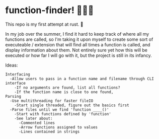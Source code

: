 # function-finder! 🔎🔎🔎

This repo is my first attempt at rust. 🦀

In my job over the summer, I find it hard to keep track of where all my functions are called, so I'm taking it upon myself to create some sort of executeable / extension that will find all times a function is called, and display information about them. Not entirely sure yet how this will be executed or how far I will go with it, but the project is still in its infancy.

Ideas:
```
Interfacing
  -Allow users to pass in a function name and filename through CLI interface
    -If no arguments are found, list all functions?
    -If the function name is close to one found,
Parsing
  -Use multithreading for faster fileIO
    -Start single threaded, figure out the basics first
  -Parse files until we find 'function ____()'
    -Start with functions defined by 'function'
    -See later about:
      -Commented lines
      -Arrow functions assigned to values
      -Lines contained in strings  
```

